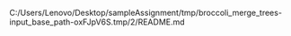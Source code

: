 C:/Users/Lenovo/Desktop/sampleAssignment/tmp/broccoli_merge_trees-input_base_path-oxFJpV6S.tmp/2/README.md